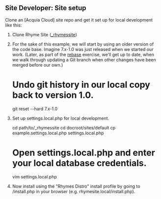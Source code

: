 Site Developer: Site setup
--------------------------

Clone an [Acquia Cloud] site repo and get it set up for local development like
this:

1. Clone Rhyme Site ([_rhymessite](https://github.com/drupalladder/_rhymessite))

1. For the sake of this example, we will start by using an older version of the code
   base. Imagine 7.x-1.0 was just released when we started our work. (Later, as
   part of the [rebase](site-developer/rebase.html) exercise, we'll get up to
   date, when we walk through updating a Git branch when other changes have been
   merged before our own.)

      # Undo git history in our local copy back to version 1.0.
      git reset --hard 7.x-1.0

1. Set up settings.local.php for local development.

      cd path/to/_rhymessite
      cd docroot/sites/default
      cp example.settings.local.php settings.local.php

      # Open settings.local.php and enter your local database credentials.
      vim settings.local.php

1. Now install using the "Rhymes Distro" install profile by going to
   /install.php in your browser (e.g. rhymesite.local/install.php).
